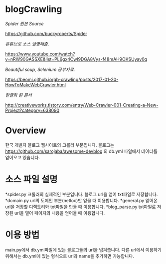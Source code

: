 # blogCrawling

*Spider 원본 Source*

<https://github.com/buckyroberts/Spider>

*유튜브로 소스 설명해줌.*

<https://www.youtube.com/watch?v=nRW90GASSXE&list=PL6gx4Cwl9DGA8Vys-f48mAH9OKSUyav0q>

*Beautiful soup, Selenium 공부자료.*

<https://beomi.github.io/gb-crawling/posts/2017-01-20-HowToMakeWebCrawler.html>

*한글화 된 문서*

<http://creativeworks.tistory.com/entry/Web-Crawler-001-Creating-a-New-Project?category=638090>

# Overview
한국 개발자 블로그 웹사이트의 크롤러 부분입니다.
블로그는 https://github.com/sarojaba/awesome-devblog 의 db.yml 파일에서 데이터를 얻어오고 있습니다.

# 소스 파일 설명

*spider.py
크롤러의 실제적인 부분입니다. 블로그 url을 얻어 txt파일로 저장합니다.
*domain.py
url의 도메인 부분(netloc)만 얻을 때 이용합니다.
*general.py
얻어온 url을 저장할 디렉토리와 txt파일을 만들 때 이용합니다.
*blog_parse.py
txt파일로 저장된 url을 열어 페이지의 내용을 얻어올 때 이용합니다.

# 이용 방법
main.py에서 db.yml파일에 있는 블로그들의 url을 넘겨줍니다.
다른 url에서 이용하기 위해서는 db.yml에 있는 형식으로 url과 name을 추가하면 가능합니다.
